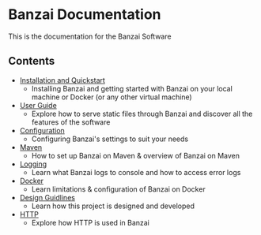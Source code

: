 # Banzai Documentation
This is the documentation for the Banzai Software

## Contents
* [Installation and Quickstart](Installation%20and%20Quickstart.md)
    * Installing Banzai and getting started with Banzai on your local machine or Docker (or any other virtual machine)
* [User Guide](User-Guide.md)
    * Explore how to serve static files through Banzai and discover all the features of the software
* [Configuration](Configuration.md)
    * Configuring Banzai's settings to suit your needs
* [Maven](Maven.md)
    * How to set up Banzai on Maven & overview of Banzai on Maven
* [Logging](Logging.md)
    * Learn what Banzai logs to console and how to access error logs
* [Docker](Docker.md)
    * Learn limitations & configuration of Banzai on Docker
* [Design Guidlines](Design_Guidelines.md)
    * Learn how this project is designed and developed
* [HTTP](Http.md)
    * Explore how HTTP is used in Banzai

       